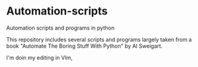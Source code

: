 # Automation-scripts
Automation scripts and programs in python


This repository includes several scripts and programs largely taken from a book "Automate The Boring Stuff With Python" by Al Sweigart.

I'm doin my editing in VIm, 
